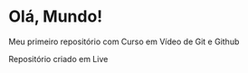 # Olá, Mundo!
 Meu primeiro repositório com Curso em Vídeo de Git e Github

 Repositório criado em Live

